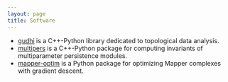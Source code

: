 ```yaml
---
layout: page
title: Software
---
```


- [gudhi](https://gudhi.inria.fr/python/latest/) is a C++-Python library dedicated to topological data analysis.
- [multipers](https://github.com/DavidLapous/multipers) is a C++-Python package for computing invariants of multiparameter persistence modules.
- [mapper-optim](https://github.com/ZiyadOulhaj/Mapper-Optimization) is a Python package for optimizing Mapper complexes with gradient descent.
